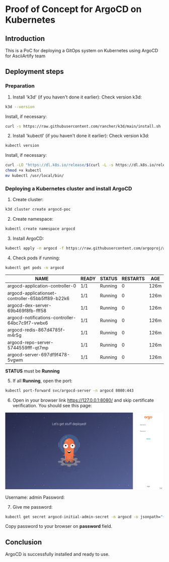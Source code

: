 # Proof of Concept for ArgoCD on Kubernetes

## Introduction

This is a PoC for deploying a GitOps system on Kubernetes using ArgoCD for AsciiArtify team

## Deployment steps 

### Preparation

1. Install 'k3d' (if you haven't done it earlier):
Check version k3d:
```bash
k3d --version
```
Install, if necessary:
```bash
curl -s https://raw.githubusercontent.com/rancher/k3d/main/install.sh | bash
```
2. Install 'kubectl' (if you haven't done it earlier):
Check version k3d:
```bash
kubectl version
```
Install, if necessary:
```bash
curl -LO "https://dl.k8s.io/release/$(curl -L -s https://dl.k8s.io/release/stable.txt)/bin/linux/amd64/kubectl"
chmod +x kubectl
mv kubectl /usr/local/bin/
```
### Deploying a Kubernetes cluster and install ArgoCD

1. Create cluster:
```bash
k3d cluster create argocd-poc
```
2. Create namespace:
```bash
kubectl create namespace argocd
```
3. Install ArgoCD:
```bash
kubectl apply -n argocd -f https://raw.githubusercontent.com/argoproj/argo-cd/stable/manifests/install.yaml
```
4. Check pods if running:
```bash
kubectl get pods -n argocd
```
| NAME                                              | READY  | STATUS   | RESTARTS  | AGE  |
|---------------------------------------------------|--------|----------|-----------|------|
| argocd-application-controller-0                   | 1/1    | Running  | 0         | 126m |
| argocd-applicationset-controller-65bb5ff89-b22k6  | 1/1    | Running  | 0         | 126m |
| argocd-dex-server-69b469f8fb-fff58                | 1/1    | Running  | 0         | 126m |
| argocd-notifications-controller-64bc7c9f7-vwbx6   | 1/1    | Running  | 0         | 126m |
| argocd-redis-867d4785f-m4r5g                      | 1/1    | Running  | 0         | 126m |
| argocd-repo-server-5744559fff-qt7mp               | 1/1    | Running  | 0         | 126m |
| argocd-server-697df9f478-5vgwm                    | 1/1    | Running  | 0         | 126m |

**STATUS** must be **Running**

5. If all **Running**, open the port:
```bash
kubectl port-forward svc/argocd-server -n argocd 8080:443
```
6. Open in your browser link https://127.0.0.1:8080/ and skip certificate verification.
You should see this page:

![Image](/.data/argo-cd.png)

Username: admin
Password: <next steps>

7. Give me password:
```bash
kubectl get secret argocd-initial-admin-secret -n argocd -o jsonpath="{.data.password}" | base64 -d; echo
```
Copy password to your browser on **password** field.

## Conclusion

ArgoCD is successfully installed and ready to use.


